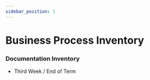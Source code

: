 ```yaml
---
sidebar_position: 1
---
```


# Business Process Inventory

###  Documentation Inventory

- Third Week / End of Term
